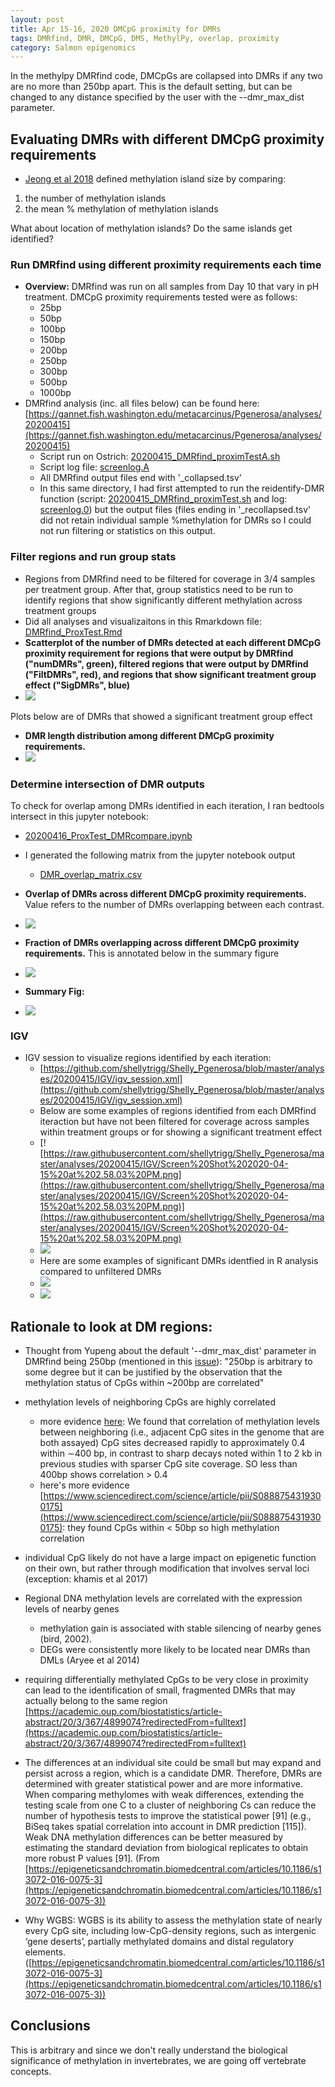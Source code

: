 ```yaml
---
layout: post
title: Apr 15-16, 2020 DMCpG proximity for DMRs
tags: DMRfind, DMR, DMCpG, DMS, MethylPy, overlap, proximity
category: Salmon epigenomics
---
```



In the methylpy DMRfind code, DMCpGs are collapsed into DMRs if any two are no more than 250bp apart. This is the default setting, but can be changed to any distance specified by the user with the --dmr_max_dist parameter. 

## Evaluating DMRs with different DMCpG proximity requirements

- [Jeong et al 2018](https://academic.oup.com/gbe/article/10/10/2766/5098531) defined methylation island size by comparing:

1. the number of methylation islands 
2. the mean % methylation of methylation islands

What about location of methylation islands? 
Do the same islands get identified?

### Run DMRfind using different proximity requirements each time
- **Overview:** DMRfind was run on all samples from Day 10 that vary in pH treatment. DMCpG proximity requirements tested were as follows:
	- 25bp
	- 50bp
	- 100bp
	- 150bp
	- 200bp
	- 250bp
	- 300bp
	- 500bp
	- 1000bp
- DMRfind analysis (inc. all files below) can be found here: [https://gannet.fish.washington.edu/metacarcinus/Pgenerosa/analyses/20200415](https://gannet.fish.washington.edu/metacarcinus/Pgenerosa/analyses/20200415)
	- Script run on Ostrich: [20200415_DMRfind_proximTestA.sh](https://gannet.fish.washington.edu/metacarcinus/Pgenerosa/analyses/20200415/20200415_DMRfind_proximTestA.sh)
	- Script log file: [screenlog.A](https://gannet.fish.washington.edu/metacarcinus/Pgenerosa/analyses/20200415/screenlog.A)
	- All DMRfind output files end with '_collapsed.tsv' 
	- In this same directory, I had first attempted to run the reidentify-DMR function (script: [20200415_DMRfind_proximTest.sh](https://gannet.fish.washington.edu/metacarcinus/Pgenerosa/analyses/20200415/20200415_DMRfind_proximTest.sh) and log: [screenlog.0](https://gannet.fish.washington.edu/metacarcinus/Pgenerosa/analyses/20200415/screenlog.0)) but the output files (files ending in '_recollapsed.tsv' did not retain individual sample %methylation for DMRs so I could not run filtering or statistics on this output. 

	
### Filter regions and run group stats
- Regions from DMRfind need to be filtered for coverage in 3/4 samples per treatment group. After that, group statistics need to be run to identify regions that show significantly different methylation across treatment groups
- Did all analyses and visualizaitons in this Rmarkdown file: [DMRfind_ProxTest.Rmd](https://github.com/shellytrigg/Shelly_Pgenerosa/blob/master/analyses/20200415/DMRfind_ProxTest.Rmd)
- **Scatterplot of the number of DMRs detected at each different DMCpG proximity requirement for regions that were output by DMRfind ("numDMRs", green), filtered regions that were output by DMRfind ("FiltDMRs", red), and regions that show significant treatment group effect ("SigDMRs", blue)**
- ![](https://raw.githubusercontent.com/shellytrigg/Shelly_Pgenerosa/master/analyses/20200415/DMR_x_CpGprox_scatterplot.jpg)

Plots below are of DMRs that showed a significant treatment group effect

- **DMR length distribution among different DMCpG proximity requirements.** 
- ![](https://raw.githubusercontent.com/shellytrigg/Shelly_Pgenerosa/master/analyses/20200415/CpGprox_x_DMRlength_boxplots.jpg)

### Determine intersection of DMR outputs
To check for overlap among DMRs identified in each iteration, I ran bedtools intersect in this jupyter notebook:

- [20200416_ProxTest_DMRcompare.ipynb](https://github.com/shellytrigg/Shelly_Pgenerosa/blob/master/analyses/20200416_ProxTest_DMRcompare.ipynb) 
- I generated the following matrix from the jupyter notebook output
	- [DMR_overlap_matrix.csv](https://github.com/shellytrigg/Shelly_Pgenerosa/blob/master/analyses/20200415/DMR_overlap_matrix.csv)

- **Overlap of DMRs across different DMCpG proximity requirements.** Value refers to the number of DMRs overlapping between each contrast.
- ![](https://raw.githubusercontent.com/shellytrigg/Shelly_Pgenerosa/master/analyses/20200415/DMR_interesect_heatmap.jpg)

- **Fraction of DMRs overlapping across different DMCpG proximity requirements.**  This is annotated below in the summary figure
- ![](https://raw.githubusercontent.com/shellytrigg/Shelly_Pgenerosa/master/analyses/20200415/DMR_norm_intersect_heatmap.jpg)

- **Summary Fig:**
- [![](https://raw.githubusercontent.com/shellytrigg/Shelly_Pgenerosa/master/analyses/20200415/sum_fig.jpg)](https://raw.githubusercontent.com/shellytrigg/Shelly_Pgenerosa/master/analyses/20200415/sum_fig.jpg)

### IGV
- IGV session to visualize regions identified by each iteration: 
	- [https://github.com/shellytrigg/Shelly_Pgenerosa/blob/master/analyses/20200415/IGV/igv_session.xml](https://github.com/shellytrigg/Shelly_Pgenerosa/blob/master/analyses/20200415/IGV/igv_session.xml)
	- Below are some examples of regions identified from each DMRfind iteraction but have not been filtered for coverage across samples within treatment groups or for showing a significant treatment effect
	- [![https://raw.githubusercontent.com/shellytrigg/Shelly_Pgenerosa/master/analyses/20200415/IGV/Screen%20Shot%202020-04-15%20at%202.58.03%20PM.png](https://raw.githubusercontent.com/shellytrigg/Shelly_Pgenerosa/master/analyses/20200415/IGV/Screen%20Shot%202020-04-15%20at%202.58.03%20PM.png)](https://raw.githubusercontent.com/shellytrigg/Shelly_Pgenerosa/master/analyses/20200415/IGV/Screen%20Shot%202020-04-15%20at%202.58.03%20PM.png)
	- [![](https://raw.githubusercontent.com/shellytrigg/Shelly_Pgenerosa/master/analyses/20200415/IGV/Screen%20Shot%202020-04-15%20at%202.49.17%20PM.png)](https://raw.githubusercontent.com/shellytrigg/Shelly_Pgenerosa/master/analyses/20200415/IGV/Screen%20Shot%202020-04-15%20at%202.49.17%20PM.png)
	-  Here are some examples of significant DMRs identfied in R analysis compared to unfiltered DMRs
	- [![](https://raw.githubusercontent.com/shellytrigg/Shelly_Pgenerosa/master/analyses/20200415/IGV/Screen%20Shot%202020-04-15%20at%202.48.30%20PM.png)](https://raw.githubusercontent.com/shellytrigg/Shelly_Pgenerosa/master/analyses/20200415/IGV/Screen%20Shot%202020-04-15%20at%202.48.30%20PM.png)
	- [![](https://raw.githubusercontent.com/shellytrigg/Shelly_Pgenerosa/master/analyses/20200415/IGV/Screen%20Shot%202020-04-15%20at%202.49.17%20PM.png)](https://raw.githubusercontent.com/shellytrigg/Shelly_Pgenerosa/master/analyses/20200415/IGV/Screen%20Shot%202020-04-15%20at%202.49.17%20PM.png)

## Rationale to look at DM regions:

- Thought from Yupeng about the default '--dmr\_max\_dist' parameter in DMRfind being 250bp (mentioned in this [issue](https://github.com/yupenghe/methylpy/issues/55)): "250bp is arbitrary to some degree but it can be justified by the observation that the methylation status of CpGs within ~200bp are correlated" 

- methylation levels of neighboring CpGs are highly correlated
	- more evidence [here](https://genomebiology.biomedcentral.com/articles/10.1186/s13059-015-0581-9): We found that correlation of methylation levels between neighboring (i.e., adjacent CpG sites in the genome that are both assayed) CpG sites decreased rapidly to approximately 0.4 within ∼400 bp, in contrast to sharp decays noted within 1 to 2 kb in previous studies with sparser CpG site coverage. SO less than 400bp shows correlation > 0.4
	- here's more evidence [https://www.sciencedirect.com/science/article/pii/S0888754319300175](https://www.sciencedirect.com/science/article/pii/S0888754319300175): they found CpGs within < 50bp so high methylation correlation
- individual CpG likely do not have a large impact on epigenetic function on their own, but rather through modification that involves serval loci (exception: khamis et al 2017)
- Regional DNA methylation levels are correlated with the expression levels of nearby genes
	- methylation gain is associated with stable silencing of nearby genes (bird, 2002).
	- DEGs were consistently more likely to be located near DMRs than DMLs (Aryee et al 2014)

- requiring differentially methylated CpGs to be very close in proximity can lead to the identification of small, fragmented DMRs that may actually belong to the same region [https://academic.oup.com/biostatistics/article-abstract/20/3/367/4899074?redirectedFrom=fulltext](https://academic.oup.com/biostatistics/article-abstract/20/3/367/4899074?redirectedFrom=fulltext)

- The differences at an individual site could be small but may expand and persist across a region, which is a candidate DMR. Therefore, DMRs are determined with greater statistical power and are more informative. When comparing methylomes with weak differences, extending the testing scale from one C to a cluster of neighboring Cs can reduce the number of hypothesis tests to improve the statistical power [91] (e.g., BiSeq takes spatial correlation into account in DMR prediction [115]). Weak DNA methylation differences can be better measured by estimating the standard deviation from biological replicates to obtain more robust P values [91]. (From [https://epigeneticsandchromatin.biomedcentral.com/articles/10.1186/s13072-016-0075-3](https://epigeneticsandchromatin.biomedcentral.com/articles/10.1186/s13072-016-0075-3))

	
- Why WGBS:  WGBS is its ability to assess the methylation state of nearly every CpG site, including low-CpG-density regions, such as intergenic ‘gene deserts’, partially methylated domains and distal regulatory elements. ([https://epigeneticsandchromatin.biomedcentral.com/articles/10.1186/s13072-016-0075-3](https://epigeneticsandchromatin.biomedcentral.com/articles/10.1186/s13072-016-0075-3))	
	
## Conclusions
This is arbitrary and since we don't really understand the biological significance of methylation in invertebrates, we are going off vertebrate concepts.